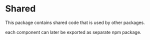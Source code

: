 # Shared

This package contains shared code that is used by other packages.

each component can later be exported as separate npm package.
